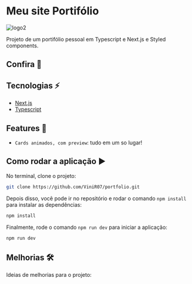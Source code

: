# Meu site Portifólio 

![logo2](https://user-images.githubusercontent.com/92659173/156954210-300f8987-5c54-49a2-a03d-37bd5458340a.svg)

Projeto de um portifólio pessoal em Typescript e Next.js e Styled components.

## Confira 🔦

<!-- ![gif-apresentacao](https://user-images.githubusercontent.com/92659173/156058722-46fad6b8-1803-4f29-8b6b-7a90414db900.gif)
![perfis](https://user-images.githubusercontent.com/92659173/156057034-277438a0-d2fe-4abc-81f1-13d40426100f.png)
![netflix-clone-1](https://user-images.githubusercontent.com/92659173/156057029-d245b3ab-c249-4610-99b8-21f91757c0fc.png)
![netflix-clone-2](https://user-images.githubusercontent.com/92659173/156057026-a8e6e95d-7656-48c7-870e-648dd6a31fe0.png) -->

## Tecnologias ⚡

- [Next.js](https://nextjs.org/)
- [Typescript](https://www.typescriptlang.org/)

## Features :hammer:

- `Cards animados, com preview`: tudo em um so lugar!

## Como rodar a aplicação :arrow_forward:

No terminal, clone o projeto:

```bash
git clone https://github.com/ViniR07/portfolio.git
```

Depois disso, você pode ir no repositório e rodar o comando `npm install` para instalar as dependências:

```bash
npm install
```
Finalmente, rode o comando  `npm run dev` para iniciar a aplicação:

```bash
npm run dev
```

## Melhorias 🛠

Ideias de melhorias para o projeto:


